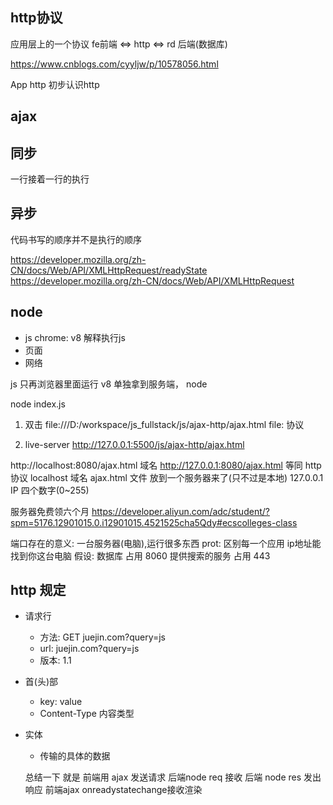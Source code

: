 ## http协议
应用层上的一个协议
fe前端 <=>  http    <=>   rd 后端(数据库)

https://www.cnblogs.com/cyyljw/p/10578056.html

App  http
初步认识http

## ajax

## 同步
一行接着一行的执行
## 异步
代码书写的顺序并不是执行的顺序

https://developer.mozilla.org/zh-CN/docs/Web/API/XMLHttpRequest/readyState
https://developer.mozilla.org/zh-CN/docs/Web/API/XMLHttpRequest

## node
- js  chrome: v8  解释执行js
- 页面 
- 网络

js 只再浏览器里面运行
v8 单独拿到服务端， node
<!-- 用 node 解释执行 js-->
node index.js

1. 双击
file:///D:/workspace/js_fullstack/js/ajax-http/ajax.html
file: 协议

2. live-server
http://127.0.0.1:5500/js/ajax-http/ajax.html

http://localhost:8080/ajax.html  域名
http://127.0.0.1:8080/ajax.html  等同
http 协议
localhost 域名
ajax.html  文件  放到一个服务器来了(只不过是本地)
127.0.0.1 IP 四个数字(0~255)

服务器免费领六个月
https://developer.aliyun.com/adc/student/?spm=5176.12901015.0.i12901015.4521525cha5Qdy#ecscolleges-class

端口存在的意义:
一台服务器(电脑),运行很多东西
prot: 区别每一个应用
ip地址能找到你这台电脑
假设:
数据库 占用 8060
提供搜索的服务  占用 443

## http 规定
- 请求行
  - 方法: GET juejin.com?query=js
  - url: juejin.com?query=js
  - 版本: 1.1

- 首(头)部
  - key: value
  - Content-Type  内容类型

- 实体
  - 传输的具体的数据
  

  总结一下 就是 前端用 ajax 发送请求 后端node req 接收 后端 node res 发出响应 前端ajax onreadystatechange接收渲染